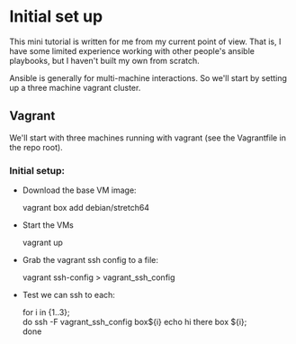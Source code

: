 # Initial set up

This mini tutorial is written for me from my current point of view.  That is, I have some limited experience working with other people's ansible playbooks, but I haven't built my own from scratch.

Ansible is generally for multi-machine interactions.  So we'll start by setting up a three machine vagrant cluster.

## Vagrant

We'll start with three machines running with vagrant (see the Vagrantfile in the repo root).

### Initial setup:

* Download the base VM image:

    vagrant box add debian/stretch64

* Start the VMs

    vagrant up

* Grab the vagrant ssh config to a file:

    vagrant ssh-config > vagrant_ssh_config


* Test we can ssh to each:

    for i in {1..3}; \
        do ssh -F vagrant_ssh_config box${i} echo hi there box ${i}; \
    done



